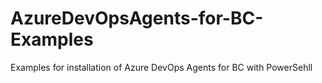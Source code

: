 # AzureDevOpsAgents-for-BC-Examples
Examples for installation of Azure DevOps Agents for BC with PowerSehll
